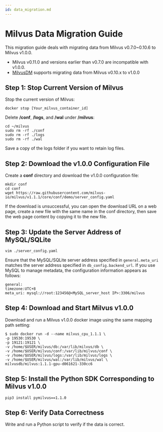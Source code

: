 ```yaml
---
id: data_migration.md
---
```


# Milvus Data Migration Guide  

This migration guide deals with migrating data from Milvus v0.7.0~0.10.6 to Milvus v1.0.0. 
<div class="alert note">
 <ul>
  <li>Milvus v0.11.0 and versions earlier than v0.7.0 are incompatible with v1.0.0.</li>
  <li><a href="milvusdm.md">MilvusDM</a> supports migrating data from Milvus v0.10.x to v1.0.0</li>
 </ul>
</div>


## Step 1: Stop Current Version of Milvus

Stop the current version of Milvus:

```
docker stop [Your_milvus_container_id]
```

Delete **/conf**, **/logs**, and **/wal** under **/milvus**:

```
cd ~/milvus
sudo rm -rf ./conf
sudo rm -rf ./logs
sudo rm -rf ./wal
```

<div class="alert note">Save a copy of the logs folder if you want to retain log files.</div>


## Step 2: Download the v1.0.0 Configuration File

Create a **conf** directory and download the v1.0.0 configuration file:

```
mkdir conf
cd conf
wget https://raw.githubusercontent.com/milvus-io/milvus/v1.1.1/core/conf/demo/server_config.yaml
```

<div class="alert note">If the download is unsuccessful, you can open the download URL on a web page, create a new file with the same name in the conf directory, then save the web page content by copying it to the new file.</div>


## Step 3: Update the Server Address of MySQL/SQLite

```
vim ./server_config.yaml
```

Ensure that the MySQL/SQLite server address specified in `general.meta_uri` matches the server address specified in `db_config.backend_url`. If you use MySQL to manage metadata, the configuration information appears as follows:

```
general:
timezone:UTC+8
meta_uri: mysql://root:123456@<MySQL_server_host IP>:3306/milvus
```

## Step 4: Download and Start Milvus v1.0.0

Download and run a Milvus v1.0.0 docker image using the same mapping path setting:

```
$ sudo docker run -d --name milvus_cpu_1.1.1 \
-p 19530:19530 \
-p 19121:19121 \
-v /home/$USER/milvus/db:/var/lib/milvus/db \
-v /home/$USER/milvus/conf:/var/lib/milvus/conf \
-v /home/$USER/milvus/logs:/var/lib/milvus/logs \
-v /home/$USER/milvus/wal:/var/lib/milvus/wal \
milvusdb/milvus:1.1.1-gpu-d061621-330cc6
```

## Step 5: Install the Python SDK Corresponding to Milvus v1.0.0

```
pip3 install pymilvus==1.1.0
```

## Step 6: Verify Data Correctness

Write and run a Python script to verify if the data is correct.